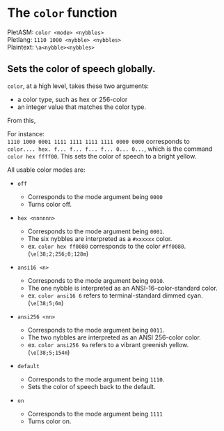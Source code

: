 # The `color` function
PletASM: `color <mode> <nybbles>`  
Pletlang: `1110 1000 <nybble> <nybbles>`  
Plaintext: `\a<nybble><nybbles>`

## Sets the color of speech globally.

`color`, at a high level, takes these two arguments:
 * a color type, such as hex or 256-color
 * an integer value that matches the color type.

From this, 

For instance:  
`1110 1000 0001 1111 1111 1111 1111 0000 0000` corresponds to  
`color.... hex. f... f... f... f... 0... 0...`, which is the command  
`color hex ffff00`. This sets the color of speech to a bright yellow.

All usable color modes are:
 * `off`
    * Corresponds to the mode argument being `0000`
    * Turns color off. 

 * `hex <nnnnnn>`
    * Corresponds to the mode argument being `0001`.
    * The six nybbles are interpreted as a `#xxxxxx` color.
    * ex. `color hex ff0080` corresponds to the color `#ff0080`. (`\e[38;2;256;0;128m`)
    
 * `ansi16 <n>`
    * Corresponds to the mode argument being `0010`.
    * The one nybble is interpreted as an ANSI-16-color-standard color.
    * ex. `color ansi16 6` refers to terminal-standard dimmed cyan. (`\e[38;5;6m`)
   
 * `ansi256 <nn>`
    * Corresponds to the mode argument being `0011`.
    * The two nybbles are interpreted as an ANSI 256-color color.
    * ex. `color ansi256 9a` refers to a vibrant greenish yellow. (`\e[38;5;154m`)

 * `default`
    * Corresponds to the mode argument being `1110`.
    * Sets the color of speech back to the default.

 * `on`
    * Corresponds to the mode argument being `1111`
    * Turns color on.